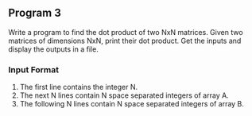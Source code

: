 ## Program 3

Write a program to find the dot product of two NxN matrices. Given two matrices of dimensions NxN, print their dot product. Get the inputs and display the outputs in a file.

### Input Format

1. The first line contains the integer N.
2. The next N lines contain N space separated integers of array A.
3. The following N lines contain N space separated integers of array B.
